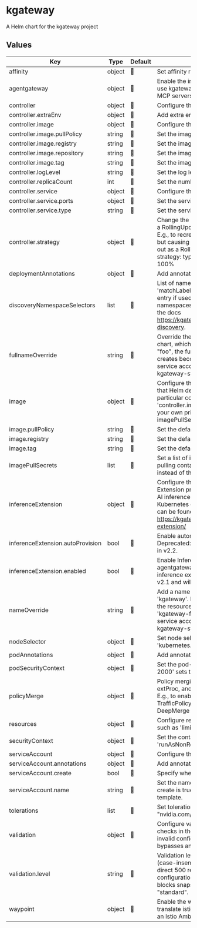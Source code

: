 # kgateway

A Helm chart for the kgateway project

## Values

| Key | Type | Default | Description |
|-----|------|---------|-------------|
| affinity | object |  | Set affinity rules for pod scheduling, such as 'nodeAffinity:'. |
| agentgateway | object |  | Enable the integration with Agent Gateway, which lets you use kgateway to help manage agent connectivity across MCP servers, A2A agents, and REST APIs. |
| controller | object |  | Configure the kgateway control plane deployment. |
| controller.extraEnv | object |  | Add extra environment variables to the controller container. |
| controller.image | object |  | Configure the controller container image. |
| controller.image.pullPolicy | string |  | Set the image pull policy for the controller. |
| controller.image.registry | string |  | Set the image registry for the controller. |
| controller.image.repository | string |  | Set the image repository for the controller. |
| controller.image.tag | string |  | Set the image tag for the controller. |
| controller.logLevel | string |  | Set the log level for the controller. |
| controller.replicaCount | int |  | Set the number of controller pod replicas. |
| controller.service | object |  | Configure the controller service. |
| controller.service.ports | object |  | Set the service ports for gRPC and health endpoints. |
| controller.service.type | string |  | Set the service type for the controller. |
| controller.strategy | object |  | Change the rollout strategy from the Kubernetes default of a RollingUpdate with 25% maxUnavailable, 25% maxSurge. E.g., to recreate pods, minimizing resources for the rollout but causing downtime: strategy:   type: Recreate E.g., to roll out as a RollingUpdate but with non-default parameters: strategy:   type: RollingUpdate   rollingUpdate:     maxSurge: 100% |
| deploymentAnnotations | object |  | Add annotations to the kgateway deployment. |
| discoveryNamespaceSelectors | list |  | List of namespace selectors (OR'ed): each entry can use 'matchLabels' or 'matchExpressions' (AND'ed within each entry if used together). Kgateway includes the selected namespaces in config discovery. For more information, see the docs https://kgateway.dev/docs/operations/install/#namespace-discovery. |
| fullnameOverride | string |  | Override the full name of resources created by the Helm chart, which is 'kgateway'. If you set 'fullnameOverride: "foo", the full name of the resources that the Helm release creates become 'foo', such as the deployment, service, and service account for the kgateway control plane in the kgateway-system namespace. |
| image | object |  | Configure the default container image for the components that Helm deploys. You can override these settings for each particular component in that component's section, such as 'controller.image' for the kgateway control plane. If you use your own private registry, make sure to include the imagePullSecrets. |
| image.pullPolicy | string |  | Set the default image pull policy. |
| image.registry | string |  | Set the default image registry. |
| image.tag | string |  | Set the default image tag. |
| imagePullSecrets | list |  | Set a list of image pull secrets for Kubernetes to use when pulling container images from your own private registry instead of the default kgateway registry. |
| inferenceExtension | object |  | Configure the integration with the Gateway API Inference Extension project, which lets you use kgateway to route to AI inference workloads like LLMs that run locally in your Kubernetes cluster. Documentation for Inference Extension can be found here: https://kgateway.dev/docs/integrations/inference-extension/ |
| inferenceExtension.autoProvision | bool |  | Enable automatic provisioning for Inference Extension. Deprecated: this is deprecated in v2.1 and will be removed in v2.2. |
| inferenceExtension.enabled | bool |  | Enable Inference Extension. If enabled, agentgateway.enabled should also be set to true. Enabling inference extension without agentgateway is deprecated in v2.1 and will not be supported in v2.2. |
| nameOverride | string |  | Add a name to the default Helm base release, which is 'kgateway'. If you set 'nameOverride: "foo", the name of the resources that the Helm release creates become 'kgateway-foo', such as the deployment, service, and service account for the kgateway control plane in the kgateway-system namespace. |
| nodeSelector | object |  | Set node selector labels for pod scheduling, such as 'kubernetes.io/arch: amd64'. |
| podAnnotations | object |  | Add annotations to the kgateway pods. |
| podSecurityContext | object |  | Set the pod-level security context. For example, 'fsGroup: 2000' sets the filesystem group to 2000. |
| policyMerge | object |  | Policy merging settings. Currently, TrafficPolicy's extAuth, extProc, and transformation policies support deep merging. E.g., to enable deep merging of extProc policy in TrafficPolicy: policyMerge:   trafficPolicy:     extProc: DeepMerge |
| resources | object |  | Configure resource requests and limits for the container, such as 'limits.cpu: 100m' or 'requests.memory: 128Mi'. |
| securityContext | object |  | Set the container-level security context, such as 'runAsNonRoot: true'. |
| serviceAccount | object |  | Configure the service account for the deployment. |
| serviceAccount.annotations | object |  | Add annotations to the service account. |
| serviceAccount.create | bool |  | Specify whether a service account should be created. |
| serviceAccount.name | string |  | Set the name of the service account to use. If not set and create is true, a name is generated using the fullname template. |
| tolerations | list |  | Set tolerations for pod scheduling, such as 'key: "nvidia.com/gpu"'. |
| validation | object |  | Configure validation behavior for route and policy safety checks in the control plane.    This setting determines how invalid configuration is handled to prevent security bypasses    and to maintain multi-tenant isolation. |
| validation.level | string |  | Validation level. Accepted values: "standard" or "strict" (case-insensitive).    Standard replaces invalid routes with a direct 500 response and continues applying valid configuration.    Strict adds xDS preflight validation and blocks snapshots that would NACK in Envoy.    Default is "standard". |
| waypoint | object |  | Enable the waypoint integration. This enables kgateway to translate istio waypoints and use kgateway as a waypoint in an Istio Ambient service mesh setup.. |

